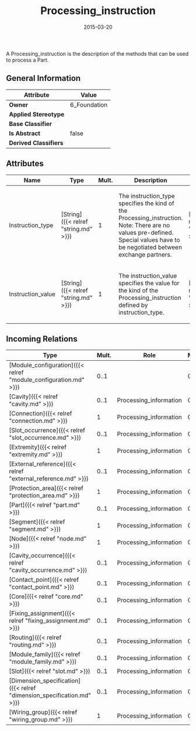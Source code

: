 ﻿---
title: Processing_instruction
toc: false
type: specs
date: "2015-03-20"
draft: false
specification: KBL
version: 2.4.sr1
documentType: "Recommendation"
elementType: Class
classes:
  - Processing_instruction
menu_name: kbl-2.4.sr1
---
<p>A Processing_instruction is the description of the methods that can be used to process a Part.</p>

## General Information

| Attribute               | Value |
|-------------------------|-------|
| **Owner**               | 6_Foundation |
| **Applied Stereotype**  |   |
| **Base Classifier**     |   |
| **Is Abstract**         | false |
| **Derived Classifiers** |   |

## Attributes
|  Name  |  Type  |  Mult.  |  Description  |  Owning Classifier  |
|--------|--------|---------|---------------|--------------|
|Instruction_type | [String]({{< relref "string.md" >}}) | 1 | <p>The instruction_type specifies the kind of the Processing_instruction. Note: There are no values pre-defined. Special values have to be negotiated between exchange partners.</p> | [Processing_instruction]({{< relref "processing_instruction.md" >}}) |
|Instruction_value | [String]({{< relref "string.md" >}}) | 1 | <p>The instruction_value specifies the value for the kind of the Processing_instruction defined by instruction_type.</p> | [Processing_instruction]({{< relref "processing_instruction.md" >}}) |

##  Incoming Relations
|    Type  |   Mult.  |   Role    |   Mult.   |   Description  |
|----------|----------|-----------|-----------|----------------|
| [Module_configuration]({{< relref "module_configuration.md" >}}) | 0..1 |  | 0..* |  |
| [Cavity]({{< relref "cavity.md" >}}) | 0..1 | Processing_information | 0..* |  |
| [Connection]({{< relref "connection.md" >}}) | 1 | Processing_information | 0..* |  |
| [Slot_occurrence]({{< relref "slot_occurrence.md" >}}) | 0..1 | Processing_information | 0..* |  |
| [Extremity]({{< relref "extremity.md" >}}) | 1 | Processing_information | 0..* |  |
| [External_reference]({{< relref "external_reference.md" >}}) | 0..1 | Processing_information | 0..* |  |
| [Protection_area]({{< relref "protection_area.md" >}}) | 1 | Processing_information | 0..* |  |
| [Part]({{< relref "part.md" >}}) | 0..1 | Processing_information | 0..* |  |
| [Segment]({{< relref "segment.md" >}}) | 1 | Processing_information | 0..* |  |
| [Node]({{< relref "node.md" >}}) | 1 | Processing_information | 0..* |  |
| [Cavity_occurrence]({{< relref "cavity_occurrence.md" >}}) | 0..1 | Processing_information | 0..* |  |
| [Contact_point]({{< relref "contact_point.md" >}}) | 0..1 | Processing_information | 0..* |  |
| [Core]({{< relref "core.md" >}}) | 0..1 | Processing_information | 0..* |  |
| [Fixing_assignment]({{< relref "fixing_assignment.md" >}}) | 0..1 | Processing_information | 0..* |  |
| [Routing]({{< relref "routing.md" >}}) | 0..1 | Processing_information | 0..* |  |
| [Module_family]({{< relref "module_family.md" >}}) | 0..1 | Processing_information | 0..* |  |
| [Slot]({{< relref "slot.md" >}}) | 0..1 | Processing_information | 0..* |  |
| [Dimension_specification]({{< relref "dimension_specification.md" >}}) | 0..1 | Processing_information | 0..* |  |
| [Wiring_group]({{< relref "wiring_group.md" >}}) | 1 | Processing_information | 0..* |  |
